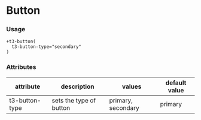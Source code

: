 # Button


### Usage
```pug
+t3-button(
  t3-button-type="secondary"
)
```


### Attributes

| attribute      | description             | values             | default value |
| -------------- | ----------------------- | ------------------ | ------------- |
| t3-button-type | sets the type of button | primary, secondary | primary       |
